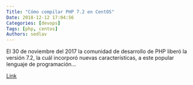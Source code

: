 ```yaml
---
Title: "Cómo compilar PHP 7.2 en CentOS"
Date: 2018-12-12 17:04:56
Categories: [devops]
Tags: [php, centos]
Authors: sedlav
---
```


El 30 de noviembre del 2017 la comunidad de desarrollo de PHP liberó la versión 7.2, la cuál incorporó nuevas características, a este popular lenguaje de programación...

[Link](https://www.librebyte.net/php/como-compilar-instalar-php-7-2-en-centos/)
